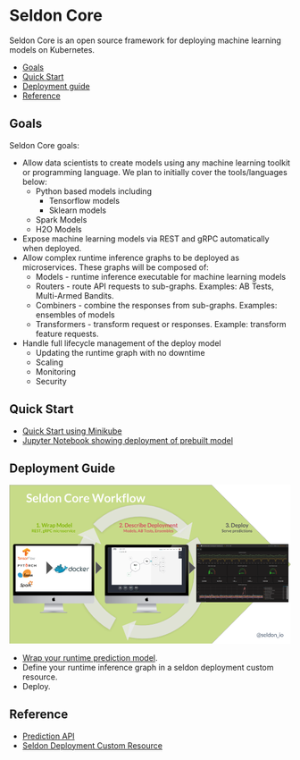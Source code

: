 # Seldon Core

Seldon Core is an open source framework for deploying machine learning models on Kubernetes.

- [Goals](#goals)
- [Quick Start](#quick-start)
- [Deployment guide](#deployment-guide)
- [Reference](#reference)

## Goals

Seldon Core goals:

 - Allow data scientists to create models using any machine learning toolkit or programming language. We plan to initially cover the tools/languages below:
   - Python based models including
     - Tensorflow models
     - Sklearn models
   - Spark Models
   - H2O Models
 - Expose machine learning models via REST and gRPC automatically when deployed.
 - Allow complex runtime inference graphs to be deployed as microservices. These graphs will be composed of:
   - Models - runtime inference executable for machine learning models
   - Routers - route API requests to sub-graphs. Examples: AB Tests, Multi-Armed Bandits.
   - Combiners - combine the responses from sub-graphs. Examples: ensembles of models
   - Transformers - transform request or responses. Example: transform feature requests.
 - Handle full lifecycle management of the deploy model
    - Updating the runtime graph with no downtime
    - Scaling
    - Monitoring
    - Security

## Quick Start

 - [Quick Start using Minikube](./docs/getting_started/minikube.md)
 - [Jupyter Notebook showing deployment of prebuilt model](https://github.com/SeldonIO/seldon-core/blob/master/notebooks/kubectl_demo_minikube.ipynb)

## Deployment Guide

![API](./docs/deploy.png)

 - [Wrap your runtime prediction model](./docs/wrappers/readme.md).
 - Define your runtime inference graph in a seldon deployment custom resource.
 - Deploy.

## Reference

 - [Prediction API](./docs/reference/prediction.md)
 - [Seldon Deployment Custom Resource](./docs/reference/seldon-deployment.md)
